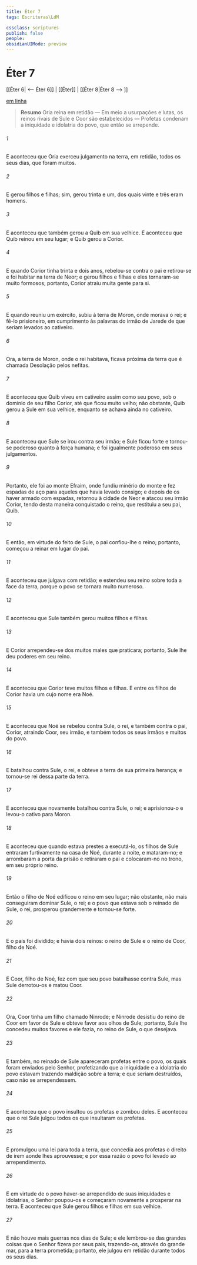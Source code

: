 ```yaml
---
title: Éter 7
tags: Escrituras\LdM

cssclass: scriptures
publish: false
people:
obsidianUIMode: preview
---
```


# Éter 7
[[Éter 6| <-- Éter 6]] | [[Éter]] | [[Éter 8|Éter 8 --> ]]

[em linha](https://churchofjesuschrist.org/study/scriptures/bofm/ether/7?lang=por)

> __Resumo__
Oria reina em retidão — Em meio a usurpações e lutas, os reinos rivais de Sule e Coor são estabelecidos — Profetas condenam a iniquidade e idolatria do povo, que então se arrepende.

###### 1 
E aconteceu que Oria exerceu julgamento na terra, em retidão, todos os seus dias, que foram muitos.

###### 2 
E gerou filhos e filhas; sim, gerou trinta e um, dos quais vinte e três eram homens.

###### 3 
E aconteceu que também gerou a Quib em sua velhice. E aconteceu que Quib reinou em seu lugar; e Quib gerou a Corior.

###### 4 
E quando Corior tinha trinta e dois anos, rebelou-se contra o pai e retirou-se e foi habitar na terra de Neor; e gerou filhos e filhas e eles tornaram-se muito formosos; portanto, Corior atraiu muita gente para si.

###### 5 
E quando reuniu um exército, subiu à terra de Moron, onde morava o rei; e fê-lo prisioneiro, em cumprimento às palavras do irmão de Jarede de que seriam levados ao cativeiro.

###### 6 
Ora, a terra de Moron, onde o rei habitava, ficava próxima da terra que é chamada Desolação pelos nefitas.

###### 7 
E aconteceu que Quib viveu em cativeiro assim como seu povo, sob o domínio de seu filho Corior, até que ficou muito velho; não obstante, Quib gerou a Sule em sua velhice, enquanto se achava ainda no cativeiro.

###### 8 
E aconteceu que Sule se irou contra seu irmão; e Sule ficou forte e tornou-se poderoso quanto à força humana; e foi igualmente poderoso em seus julgamentos.

###### 9 
Portanto, ele foi ao monte Efraim, onde fundiu minério do monte e fez espadas de aço para aqueles que havia levado consigo; e depois de os haver armado com espadas, retornou à cidade de Neor e atacou seu irmão Corior, tendo desta maneira conquistado o reino, que restituiu a seu pai, Quib.

###### 10 
E então, em virtude do feito de Sule, o pai confiou-lhe o reino; portanto, começou a reinar em lugar do pai.

###### 11 
E aconteceu que julgava com retidão; e estendeu seu reino sobre toda a face da terra, porque o povo se tornara muito numeroso.

###### 12 
E aconteceu que Sule também gerou muitos filhos e filhas.

###### 13 
E Corior arrependeu-se dos muitos males que praticara; portanto, Sule lhe deu poderes em seu reino.

###### 14 
E aconteceu que Corior teve muitos filhos e filhas. E entre os filhos de Corior havia um cujo nome era Noé.

###### 15 
E aconteceu que Noé se rebelou contra Sule, o rei, e também contra o pai, Corior, atraindo Coor, seu irmão, e também todos os seus irmãos e muitos do povo.

###### 16 
E batalhou contra Sule, o rei, e obteve a terra de sua primeira herança; e tornou-se rei dessa parte da terra.

###### 17 
E aconteceu que novamente batalhou contra Sule, o rei; e aprisionou-o e levou-o cativo para Moron.

###### 18 
E aconteceu que quando estava prestes a executá-lo, os filhos de Sule entraram furtivamente na casa de Noé, durante a noite, e mataram-no; e arrombaram a porta da prisão e retiraram o pai e colocaram-no no trono, em seu próprio reino.

###### 19 
Então o filho de Noé edificou o reino em seu lugar; não obstante, não mais conseguiram dominar Sule, o rei; e o povo que estava sob o reinado de Sule, o rei, prosperou grandemente e tornou-se forte.

###### 20 
E o país foi dividido; e havia dois reinos: o reino de Sule e o reino de Coor, filho de Noé.

###### 21 
E Coor, filho de Noé, fez com que seu povo batalhasse contra Sule, mas Sule derrotou-os e matou Coor.

###### 22 
Ora, Coor tinha um filho chamado Ninrode; e Ninrode desistiu do reino de Coor em favor de Sule e obteve favor aos olhos de Sule; portanto, Sule lhe concedeu muitos favores e ele fazia, no reino de Sule, o que desejava.

###### 23 
E também, no reinado de Sule apareceram profetas entre o povo, os quais foram enviados pelo Senhor, profetizando que a iniquidade e a idolatria do povo estavam trazendo maldição sobre a terra; e que seriam destruídos, caso não se arrependessem.

###### 24 
E aconteceu que o povo insultou os profetas e zombou deles. E aconteceu que o rei Sule julgou todos os que insultaram os profetas.

###### 25 
E promulgou uma lei para toda a terra, que concedia aos profetas o direito de irem aonde lhes aprouvesse; e por essa razão o povo foi levado ao arrependimento.

###### 26 
E em virtude de o povo haver-se arrependido de suas iniquidades e idolatrias, o Senhor poupou-os e começaram novamente a prosperar na terra. E aconteceu que Sule gerou filhos e filhas em sua velhice.

###### 27 
E não houve mais guerras nos dias de Sule; e ele lembrou-se das grandes coisas que o Senhor fizera por seus pais, trazendo-os, através do grande mar, para a terra prometida; portanto, ele julgou em retidão durante todos os seus dias.


